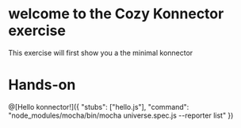 # welcome to the Cozy Konnector exercise

This exercise will first show you a the minimal konnector

# Hands-on

@[Hello konnector!]({ "stubs": ["hello.js"], "command": "node_modules/mocha/bin/mocha universe.spec.js --reporter list" })
